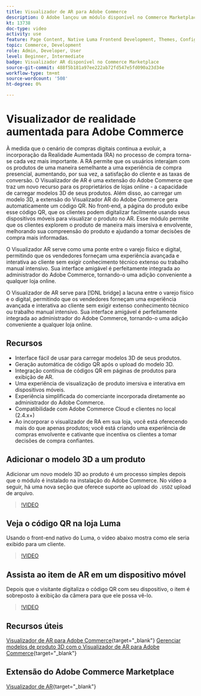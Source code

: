 ```yaml
---
title: Visualizador de AR para Adobe Commerce
description: O Adobe lançou um módulo disponível no Commerce Marketplace para suportar a visualização de Realidade aumentada.
kt: 13738
doc-type: video
activity: use
feature: Page Content, Native Luma Frontend Development, Themes, Configuration
topic: Commerce, Development
role: Admin, Developer, User
level: Beginner, Intermediate
badge: Visualizador AR disponível no Commerce Marketplace
source-git-commit: 488f5b181a97ee222ab72fd547e5fd090a23d34e
workflow-type: tm+mt
source-wordcount: '508'
ht-degree: 0%

---
```



# Visualizador de realidade aumentada para Adobe Commerce

À medida que o cenário de compras digitais continua a evoluir, a incorporação da Realidade Aumentada (RA) no processo de compra torna-se cada vez mais importante. A RA permite que os usuários interajam com os produtos de uma maneira semelhante a uma experiência de compra presencial, aumentando, por sua vez, a satisfação do cliente e as taxas de conversão.
O Visualizador de AR é uma extensão do Adobe Commerce que traz um novo recurso para os proprietários de lojas online - a capacidade de carregar modelos 3D de seus produtos. Além disso, ao carregar um modelo 3D, a extensão do Visualizador AR do Adobe Commerce gera automaticamente um código QR. No front-end, a página do produto exibe esse código QR, que os clientes podem digitalizar facilmente usando seus dispositivos móveis para visualizar o produto no AR. Esse módulo permite que os clientes explorem o produto de maneira mais imersiva e envolvente, melhorando sua compreensão do produto e ajudando a tomar decisões de compra mais informadas.

O Visualizador AR serve como uma ponte entre o varejo físico e digital, permitindo que os vendedores forneçam uma experiência avançada e interativa ao cliente sem exigir conhecimento técnico extenso ou trabalho manual intensivo. Sua interface amigável é perfeitamente integrada ao administrador do Adobe Commerce, tornando-o uma adição conveniente a qualquer loja online.

O Visualizador de AR serve para [!DNL bridge] a lacuna entre o varejo físico e o digital, permitindo que os vendedores forneçam uma experiência avançada e interativa ao cliente sem exigir extenso conhecimento técnico ou trabalho manual intensivo. Sua interface amigável é perfeitamente integrada ao administrador do Adobe Commerce, tornando-o uma adição conveniente a qualquer loja online.

## Recursos

- Interface fácil de usar para carregar modelos 3D de seus produtos.
- Geração automática de código QR após o upload do modelo 3D.
- Integração contínua de códigos QR em páginas de produtos para exibição de AR.
- Uma experiência de visualização de produto imersiva e interativa em dispositivos móveis.
- Experiência simplificada do comerciante incorporada diretamente ao administrador do Adobe Commerce.
- Compatibilidade com Adobe Commerce Cloud e clientes no local (2.4.x+)
- Ao incorporar o visualizador de RA em sua loja, você está oferecendo mais do que apenas produtos; você está criando uma experiência de compras envolvente e cativante que incentiva os clientes a tomar decisões de compra confiantes.

## Adicionar o modelo 3D a um produto

Adicionar um novo modelo 3D ao produto é um processo simples depois que o módulo é instalado na instalação do Adobe Commerce.
No vídeo a seguir, há uma nova seção que oferece suporte ao upload do `.USDZ` upload de arquivo.

>[!VIDEO](https://video.tv.adobe.com/v/3422370?learn=on)

## Veja o código QR na loja Luma

Usando o front-end nativo do Luma, o vídeo abaixo mostra como ele seria exibido para um cliente.

>[!VIDEO](https://video.tv.adobe.com/v/3422371?learn=on)

## Assista ao item de AR em um dispositivo móvel

Depois que o visitante digitaliza o código QR com seu dispositivo, o item é sobreposto à exibição da câmera para que ele possa vê-lo.

>[!VIDEO](https://video.tv.adobe.com/v/3422372?learn=on)

## Recursos úteis

[Visualizador de AR para Adobe Commerce](https://experienceleague.adobe.com/docs/commerce-admin/catalog/products/digital-assets/product-3d-model/ar-viewer-overview.html){target="_blank"}
[Gerenciar modelos de produto 3D com o Visualizador de AR para Adobe Commerce](https://experienceleague.adobe.com/docs/commerce-admin/catalog/products/digital-assets/product-3d-model/ar-viewer-setup.html){target="_blank"}

## Extensão do Adobe Commerce Marketplace

[Visualizador de AR](https://commercemarketplace.adobe.com/magento-module-arviewer.html){target="_blank"}

